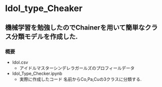 # Idol_type_Cheaker
## 機械学習を勉強したのでChainerを用いて簡単なクラス分類モデルを作成した.
### 概要
- Idol.csv
  - アイドルマスターシンデレラガールズのプロフィールデータ
- Idol_Type_Checker.ipynb
  - 実際に作成したコード
名前からCo,Pa,Cuの3クラスに分類する.
